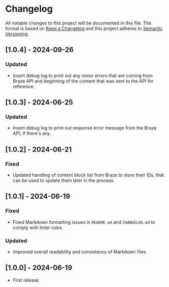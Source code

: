 <!-- markdownlint-disable MD024 -->

# Changelog

All notable changes to this project will be documented in this file. The format
is based on [Keep a Changelog](http://keepachangelog.com/) and this project
adheres to [Semantic Versioning](http://semver.org/).

## [1.0.4] - 2024-09-26

### Updated

- Insert debug log to print out any minor errors that are coming from Braze API
  and beginning of the content that was sent to the API for reference.

## [1.0.3] - 2024-06-25

### Updated

- Insert debug log to print out response error message from the Braze API, if
  there's any.

## [1.0.2] - 2024-06-21

### Fixed

- Updated handling of content block list from Braze to store their IDs, that can
  be used to update them later in the process.

## [1.0.1] - 2024-06-19

### Fixed

- Fixed Markdown formatting issues in `README.md` and `CHANGELOG.md` to comply
  with linter rules.

### Updated

- Improved overall readability and consistency of Markdown files.

## [1.0.0] - 2024-06-19

- First release
